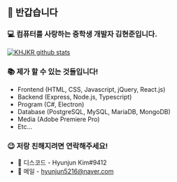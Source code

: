 ## 👋 반갑습니다

### 💻 컴퓨터를 사랑하는 중학생 개발자 김현준입니다.

[![KHJKR github stats](https://github-readme-stats.vercel.app/api?username=khjkr)](https://github.com/khjkr)

### 📚 제가 할 수 있는 것들입니다!
- Frontend (HTML, CSS, Javascript, jQuery, React.js)
- Backend (Express, Node.js, Typescript)
- Program (C#, Electron)
- Database (PostgreSQL, MySQL, MariaDB, MongoDB)
- Media (Adobe Premiere Pro)
- Etc...

### 😉 저랑 친해지려면 연락해주세요!
- 💬 디스코드 - Hyunjun Kim#9412
- 📧 메일 - hyunjun5216@naver.com
